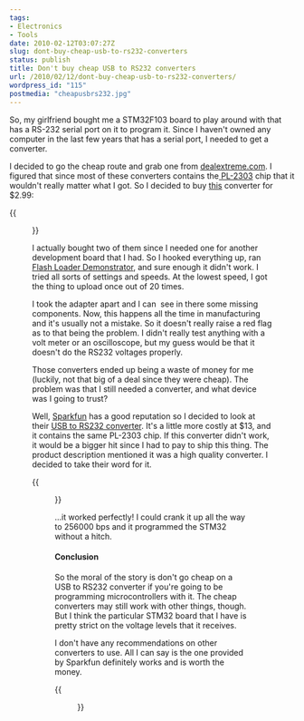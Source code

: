 ```yaml
---
tags:
- Electronics
- Tools
date: 2010-02-12T03:07:27Z
slug: dont-buy-cheap-usb-to-rs232-converters
status: publish
title: Don't buy cheap USB to RS232 converters
url: /2010/02/12/dont-buy-cheap-usb-to-rs232-converters/
wordpress_id: "115"
postmedia: "cheapusbrs232.jpg"
---
```


So, my girlfriend bought me a STM32F103 board to play around with that has a RS-232 serial port on it to program it. Since I haven't owned any computer in the last few years that has a serial port, I needed to get a converter.

I decided to go the cheap route and grab one from [dealextreme.com](http://www.dealextreme.com/). I figured that since most of these converters contains the[ PL-2303](http://www.prolific.com.tw/eng/Products.asp?ID=59) chip that it wouldn't really matter what I got. So I decided to buy [this](http://www.dealextreme.com/details.dx/sku.24512) converter for $2.99:

{{<figure src="http://farm3.static.flickr.com/2711/4350174817_d0137a5572_o.jpg" title="Bad converter">}}

I actually bought two of them since I needed one for another development board that I had. So I hooked everything up, ran [Flash Loader Demonstrator](http://www.st.com/mcu/familiesdocs-110.html), and sure enough it didn't work. I tried all sorts of settings and speeds. At the lowest speed, I got the thing to upload once out of 20 times.

I took the adapter apart and I can  see in there some missing components. Now, this happens all the time in manufacturing and it's usually not a mistake. So it doesn't really raise a red flag as to that being the problem. I didn't really test anything with a volt meter or an oscilloscope, but my guess would be that it doesn't do the RS232 voltages properly.

Those converters ended up being a waste of money for me (luckily, not that big of a deal since they were cheap). The problem was that I still needed a converter, and what device was I going to trust?

Well, [Sparkfun](http://www.sparkfun.com/) has a good reputation so I decided to look at their [USB to RS232 converter](http://www.sparkfun.com/commerce/product_info.php?products_id=8580). It's a little more costly at $13, and it contains the same PL-2303 chip. If this converter didn't work, it would be a bigger hit since I had to pay to ship this thing. The product description mentioned it was a high quality converter. I decided to take their word for it.

{{<figure src="http://farm3.static.flickr.com/2718/4350921018_8b1b8aed24_o.jpg" title="Good converter">}}

...it worked perfectly! I could crank it up all the way to 256000 bps and it programmed the STM32 without a hitch.


#### Conclusion


So the moral of the story is don't go cheap on a USB to RS232 converter if you're going to be programming microcontrollers with it. The cheap converters may still work with other things, though. But I think the particular STM32 board that I have is pretty strict on the voltage levels that it receives.

I don't have any recommendations on other converters to use. All I can say is the one provided by Sparkfun definitely works and is worth the money.

{{<figure src="http://farm5.static.flickr.com/4040/4350236425_fd92055425_o.jpg" title="STM32F103">}}
